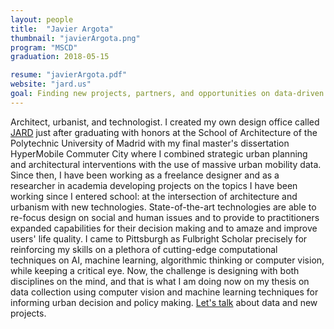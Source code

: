 ```yaml
---
layout: people
title:  "Javier Argota"
thumbnail: "javierArgota.png"
program: "MSCD"
graduation: 2018-05-15

resume: "javierArgota.pdf"
website: "jard.us"
goal: Finding new projects, partners, and opportunities on data-driven and computationally-involved urban and architectural challenges.
---
```


Architect, urbanist, and technologist. I created my own design office called [JARD](http://www.jard.us) just after graduating with honors at the School of Architecture of the Polytechnic University of Madrid with my final master's dissertation HyperMobile Commuter City where I combined strategic urban planning and architectural interventions with the use of massive urban mobility data. Since then, I have been working as a freelance designer and as a researcher in academia developing projects on the topics I have been working since I entered school: at the intersection of architecture and urbanism with new technologies. State-of-the-art technologies are able to re-focus design on social and human issues and to provide to practitioners expanded capabilities for their decision making and to amaze and improve users' life quality. I came to Pittsburgh as Fulbright Scholar precisely for reinforcing my skills on a plethora of cutting-edge computational techniques on AI, machine learning, algorithmic thinking or computer vision, while keeping a critical eye. Now, the challenge is designing with both disciplines on the mind, and that is what I am doing now on my thesis on data collection using computer vision and machine learning techniques for informing urban decision and policy making. [Let's talk](https://www.linkedin.com/in/javierargota/) about data and new projects.